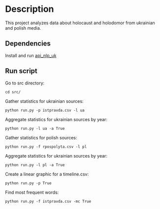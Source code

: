 # Description

This project analyzes data about holocaust and holodomor from ukrainian and polish media.


## Dependencies
Install and run [api_nlp_uk](https://github.com/arysin/api_nlp_uk)


## Run script
Go to src directory:
```
cd src/
```

Gather statistics for ukrainian sources:
```
python run.py -p istpravda.csv -l ua
```

Aggregate statistics for ukrainian sources by year:
```
python run.py -l ua -a True
```

Gather statistics for polish sources:
```
python run.py -f rpospolyta.csv -l pl
```

Aggregate statistics for ukrainian sources by year:
```
python run.py -l pl -a True
```

Create a linear graphic for a timeline.csv:
```
python run.py -p True
```

Find most frequent words:
```
python run.py -f istpravda.csv -mc True
```
